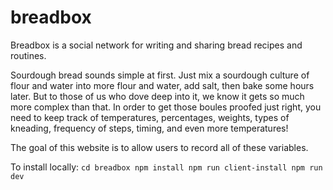 # breadbox

Breadbox is a social network for writing and sharing bread recipes and routines.

Sourdough bread sounds simple at first. Just mix a sourdough culture of flour and water into more flour and water, add salt, then bake some hours later.
But to those of us who dove deep into it, we know it gets so much more complex than that. In order to get those boules proofed just right, you need to keep track of temperatures, percentages, weights, types of kneading, frequency of steps, timing, and even more temperatures!

The goal of this website is to allow users to record all of these variables.

To install locally:
`cd breadbox
npm install
npm run client-install
npm run dev`
